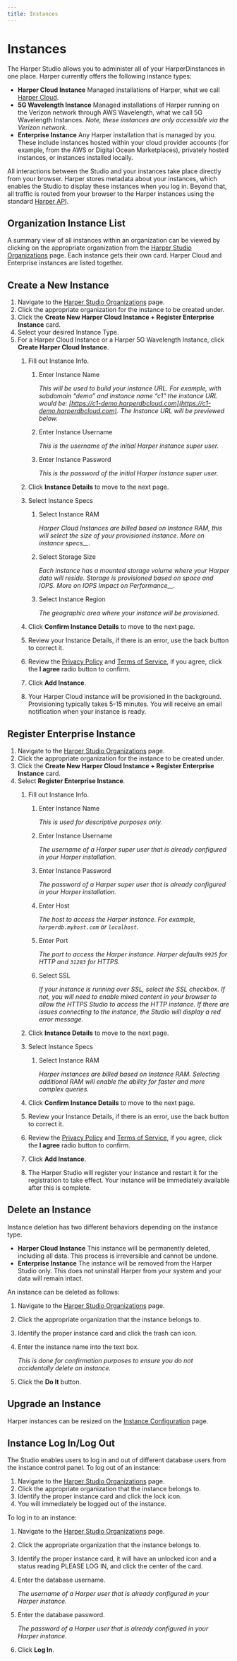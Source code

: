 ```yaml
---
title: Instances
---
```


# Instances

The Harper Studio allows you to administer all of your HarperDinstances in one place. Harper currently offers the following instance types:

- **Harper Cloud Instance** Managed installations of Harper, what we call [Harper Cloud](../../deployments/harper-cloud/).
- **5G Wavelength Instance** Managed installations of Harper running on the Verizon network through AWS Wavelength, what we call 5G Wavelength Instances. _Note, these instances are only accessible via the Verizon network._
- **Enterprise Instance** Any Harper installation that is managed by you. These include instances hosted within your cloud provider accounts (for example, from the AWS or Digital Ocean Marketplaces), privately hosted instances, or instances installed locally.

All interactions between the Studio and your instances take place directly from your browser. Harper stores metadata about your instances, which enables the Studio to display these instances when you log in. Beyond that, all traffic is routed from your browser to the Harper instances using the standard [Harper API](../../developers/operations-api/).

## Organization Instance List

A summary view of all instances within an organization can be viewed by clicking on the appropriate organization from the [Harper Studio Organizations](https://studio.harperdb.io/organizations) page. Each instance gets their own card. Harper Cloud and Enterprise instances are listed together.

## Create a New Instance

1. Navigate to the [Harper Studio Organizations](https://studio.harperdb.io/organizations) page.
1. Click the appropriate organization for the instance to be created under.
1. Click the **Create New Harper Cloud Instance + Register Enterprise Instance** card.
1. Select your desired Instance Type.
1. For a Harper Cloud Instance or a Harper 5G Wavelength Instance, click **Create Harper Cloud Instance**.
   1. Fill out Instance Info.
      1. Enter Instance Name

         _This will be used to build your instance URL. For example, with subdomain “demo” and instance name “c1” the instance URL would be: [https://c1-demo.harperdbcloud.com](https://c1-demo.harperdbcloud.com). The Instance URL will be previewed below._

      1. Enter Instance Username

         _This is the username of the initial Harper instance super user._

      1. Enter Instance Password

         _This is the password of the initial Harper instance super user._

   1. Click **Instance Details** to move to the next page.
   1. Select Instance Specs
      1. Select Instance RAM

         _Harper Cloud Instances are billed based on Instance RAM, this will select the size of your provisioned instance._ _More on instance specs\_\_._

      1. Select Storage Size

         _Each instance has a mounted storage volume where your Harper data will reside. Storage is provisioned based on space and IOPS._ _More on IOPS Impact on Performance\_\_._

      1. Select Instance Region

         _The geographic area where your instance will be provisioned._

   1. Click **Confirm Instance Details** to move to the next page.
   1. Review your Instance Details, if there is an error, use the back button to correct it.
   1. Review the [Privacy Policy](https://harperdb.io/legal/privacy-policy/) and [Terms of Service](https://harperdb.io/legal/harperdb-cloud-terms-of-service/), if you agree, click the **I agree** radio button to confirm.
   1. Click **Add Instance**.
   1. Your Harper Cloud instance will be provisioned in the background. Provisioning typically takes 5-15 minutes. You will receive an email notification when your instance is ready.

## Register Enterprise Instance

1. Navigate to the [Harper Studio Organizations](https://studio.harperdb.io/organizations) page.
1. Click the appropriate organization for the instance to be created under.
1. Click the **Create New Harper Cloud Instance + Register Enterprise Instance** card.
1. Select **Register Enterprise Instance**.
   1. Fill out Instance Info.
      1. Enter Instance Name

         _This is used for descriptive purposes only._

      1. Enter Instance Username

         _The username of a Harper super user that is already configured in your Harper installation._

      1. Enter Instance Password

         _The password of a Harper super user that is already configured in your Harper installation._

      1. Enter Host

         _The host to access the Harper instance. For example, `harperdb.myhost.com` or `localhost`._

      1. Enter Port

         _The port to access the Harper instance. Harper defaults `9925` for HTTP and `31283` for HTTPS._

      1. Select SSL

         _If your instance is running over SSL, select the SSL checkbox. If not, you will need to enable mixed content in your browser to allow the HTTPS Studio to access the HTTP instance. If there are issues connecting to the instance, the Studio will display a red error message._

   1. Click **Instance Details** to move to the next page.
   1. Select Instance Specs
      1. Select Instance RAM

         _Harper instances are billed based on Instance RAM. Selecting additional RAM will enable the ability for faster and more complex queries._

   1. Click **Confirm Instance Details** to move to the next page.
   1. Review your Instance Details, if there is an error, use the back button to correct it.
   1. Review the [Privacy Policy](https://harperdb.io/legal/privacy-policy/) and [Terms of Service](https://harperdb.io/legal/harperdb-cloud-terms-of-service/), if you agree, click the **I agree** radio button to confirm.
   1. Click **Add Instance**.
   1. The Harper Studio will register your instance and restart it for the registration to take effect. Your instance will be immediately available after this is complete.

## Delete an Instance

Instance deletion has two different behaviors depending on the instance type.

- **Harper Cloud Instance** This instance will be permanently deleted, including all data. This process is irreversible and cannot be undone.
- **Enterprise Instance** The instance will be removed from the Harper Studio only. This does not uninstall Harper from your system and your data will remain intact.

An instance can be deleted as follows:

1. Navigate to the [Harper Studio Organizations](https://studio.harperdb.io/organizations) page.
1. Click the appropriate organization that the instance belongs to.
1. Identify the proper instance card and click the trash can icon.
1. Enter the instance name into the text box.

   _This is done for confirmation purposes to ensure you do not accidentally delete an instance._

1. Click the **Do It** button.

## Upgrade an Instance

Harper instances can be resized on the [Instance Configuration](instance-configuration) page.

## Instance Log In/Log Out

The Studio enables users to log in and out of different database users from the instance control panel. To log out of an instance:

1. Navigate to the [Harper Studio Organizations](https://studio.harperdb.io/organizations) page.
1. Click the appropriate organization that the instance belongs to.
1. Identify the proper instance card and click the lock icon.
1. You will immediately be logged out of the instance.

To log in to an instance:

1. Navigate to the [Harper Studio Organizations](https://studio.harperdb.io/organizations) page.
1. Click the appropriate organization that the instance belongs to.
1. Identify the proper instance card, it will have an unlocked icon and a status reading PLEASE LOG IN, and click the center of the card.
1. Enter the database username.

   _The username of a Harper user that is already configured in your Harper instance._

1. Enter the database password.

   _The password of a Harper user that is already configured in your Harper instance._

1. Click **Log In**.
